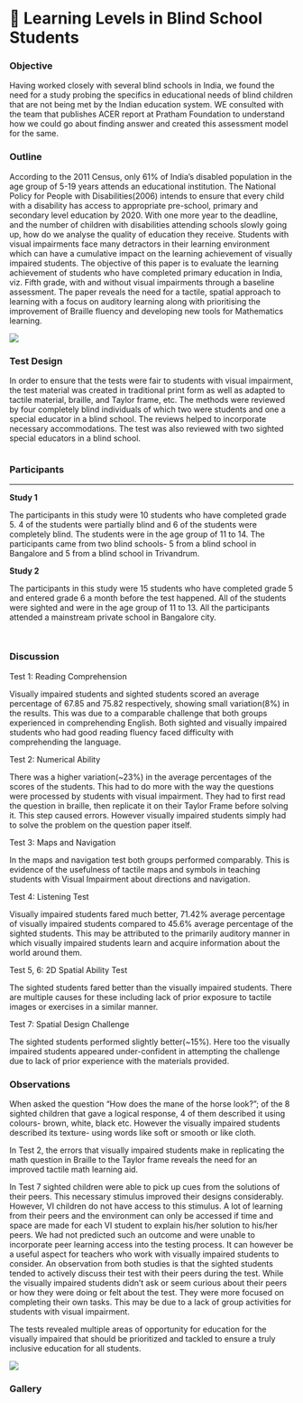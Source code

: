 # 🏰 Learning Levels in Blind School Students

### Objective

Having worked closely with several blind schools in India, we found the need for a study probing the specifics in educational needs of blind children that are not being met by the Indian education system. WE consulted with the team that publishes ACER report at Pratham Foundation to understand how we could go about finding answer and created this assessment model for the same.

### Outline

According to the 2011 Census, only 61% of India’s disabled population in the age group of 5-19 years attends an educational institution. The National Policy for People with Disabilities(2006) intends to ensure that every child with a disability has access to appropriate pre-school, primary and secondary level education by 2020. With one more year to the deadline, and the number of children with disabilities attending schools slowly going up, how do we analyse the quality of education they receive. Students with visual impairments face many detractors in their learning environment which can have a cumulative impact on the learning achievement of visually impaired students. The objective of this paper is to evaluate the learning achievement of students who have completed primary education in India, viz. Fifth grade, with and without visual impairments through a baseline assessment. The paper reveals the need for a tactile, spatial approach to learning with a focus on auditory learning along with prioritising the improvement of Braille fluency and developing new tools for Mathematics learning.

![](<../.gitbook/assets/image (119).png>)

### Test Design

In order to ensure that the tests were fair to students with visual impairment, the test material was created in traditional print form as well as adapted to tactile material, braille, and Taylor frame, etc. The methods were reviewed by four completely blind individuals of which two were students and one a special educator in a blind school. The reviews helped to incorporate necessary accommodations. The test was also reviewed with two sighted special educators in a blind school.

<figure><img src="../.gitbook/assets/image (120).png" alt=""><figcaption></figcaption></figure>

### Participants

***

**Study 1**

The participants in this study were 10 students who have completed grade 5. 4 of the students were partially blind and 6 of the students were completely blind. The students were in the age group of 11 to 14. The participants came from two blind schools- 5 from a blind school in Bangalore and 5 from a blind school in Trivandrum.

**Study 2**

The participants in this study were 15 students who have completed grade 5 and entered grade 6 a month before the test happened. All of the students were sighted and were in the age group of 11 to 13. All the participants attended a mainstream private school in Bangalore city.

<figure><img src="../.gitbook/assets/image (121).png" alt=""><figcaption></figcaption></figure>

<figure><img src="../.gitbook/assets/image (122).png" alt=""><figcaption></figcaption></figure>

### Discussion

Test 1: Reading Comprehension

Visually impaired students and sighted students scored an average percentage of 67.85 and 75.82 respectively, showing small variation(8%) in the results. This was due to a comparable challenge that both groups experienced in comprehending English. Both sighted and visually impaired students who had good reading fluency faced difficulty with comprehending the language.

Test 2: Numerical Ability

There was a higher variation(\~23%) in the average percentages of the scores of the students. This had to do more with the way the questions were processed by students with visual impairment. They had to first read the question in braille, then replicate it on their Taylor Frame before solving it. This step caused errors. However visually impaired students simply had to solve the problem on the question paper itself.

Test 3: Maps and Navigation

In the maps and navigation test both groups performed comparably. This is evidence of the usefulness of tactile maps and symbols in teaching students with Visual Impairment about directions and navigation.

Test 4: Listening Test

Visually impaired students fared much better, 71.42% average percentage of visually impaired students compared to 45.6% average percentage of the sighted students. This may be attributed to the primarily auditory manner in which visually impaired students learn and acquire information about the world around them.

Test 5, 6: 2D Spatial Ability Test

The sighted students fared better than the visually impaired students. There are multiple causes for these including lack of prior exposure to tactile images or exercises in a similar manner.

Test 7: Spatial Design Challenge

The sighted students performed slightly better(\~15%). Here too the visually impaired students appeared under-confident in attempting the challenge due to lack of prior experience with the materials provided.



### Observations

When asked the question “How does the mane of the horse look?”; of the 8 sighted children that gave a logical response, 4 of them described it using colours- brown, white, black etc. However the visually impaired students described its texture- using words like soft or smooth or like cloth.

In Test 2, the errors that visually impaired students make in replicating the math question in Braille to the Taylor frame reveals the need for an improved tactile math learning aid.

In Test 7 sighted children were able to pick up cues from the solutions of their peers. This necessary stimulus improved their designs considerably. However, VI children do not have access to this stimulus. A lot of learning from their peers and the environment can only be accessed if time and space are made for each VI student to explain his/her solution to his/her peers. We had not predicted such an outcome and were unable to incorporate peer learning access into the testing process. It can however be a useful aspect for teachers who work with visually impaired students to consider. An observation from both studies is that the sighted students tended to actively discuss their test with their peers during the test. While the visually impaired students didn’t ask or seem curious about their peers or how they were doing or felt about the test. They were more focused on completing their own tasks. This may be due to a lack of group activities for students with visual impairment.

The tests revealed multiple areas of opportunity for education for the visually impaired that should be prioritized and tackled to ensure a truly inclusive education for all students.

![](<../.gitbook/assets/image (123).png>)

### Gallery

<figure><img src="../.gitbook/assets/image (124).png" alt=""><figcaption></figcaption></figure>
